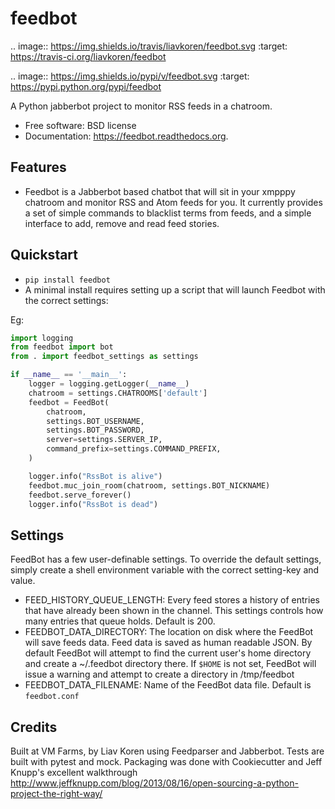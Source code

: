 feedbot
=======

.. image:: https://img.shields.io/travis/liavkoren/feedbot.svg
        :target: https://travis-ci.org/liavkoren/feedbot

.. image:: https://img.shields.io/pypi/v/feedbot.svg
        :target: https://pypi.python.org/pypi/feedbot


A Python jabberbot project to monitor RSS feeds in  a chatroom.

* Free software: BSD license
* Documentation: https://feedbot.readthedocs.org.

Features
--------

* Feedbot is a Jabberbot based chatbot that will sit in your xmpppy chatroom and monitor RSS and Atom feeds for you. It currently provides a set of simple commands to blacklist terms from feeds, and a simple interface to add, remove and read feed stories.

Quickstart
----------

* `pip install feedbot`
* A minimal install requires setting up a script that will launch Feedbot with
the correct settings:

Eg:

```python
import logging
from feedbot import bot
from . import feedbot_settings as settings

if __name__ == '__main__':
    logger = logging.getLogger(__name__)
    chatroom = settings.CHATROOMS['default']
    feedbot = FeedBot(
        chatroom,
        settings.BOT_USERNAME,
        settings.BOT_PASSWORD,
        server=settings.SERVER_IP,
        command_prefix=settings.COMMAND_PREFIX,
    )

    logger.info("RssBot is alive")
    feedbot.muc_join_room(chatroom, settings.BOT_NICKNAME)
    feedbot.serve_forever()
    logger.info("RssBot is dead")
```

Settings
--------
FeedBot has a few user-definable settings. To override the default settings,
simply create a shell environment variable with the correct setting-key and value.

* FEED_HISTORY_QUEUE_LENGTH: Every feed stores a history of entries that have already been shown in the channel. This settings controls how many entries that queue holds. Default is 200.
* FEEDBOT_DATA_DIRECTORY: The location on disk where the FeedBot will save feeds data. Feed data is saved as human readable JSON. By default FeedBot will attempt to find the current user's home directory and create a ~/.feedbot directory there. If `$HOME` is not set, FeedBot will issue a warning and attempt to create a directory in /tmp/feedbot
* FEEDBOT_DATA_FILENAME: Name of the FeedBot data file. Default is `feedbot.conf`


Credits
-------

Built at VM Farms, by Liav Koren using Feedparser and Jabberbot. Tests are
built with pytest and mock. Packaging was done with Cookiecutter and Jeff Knupp's excellent walkthrough http://www.jeffknupp.com/blog/2013/08/16/open-sourcing-a-python-project-the-right-way/
